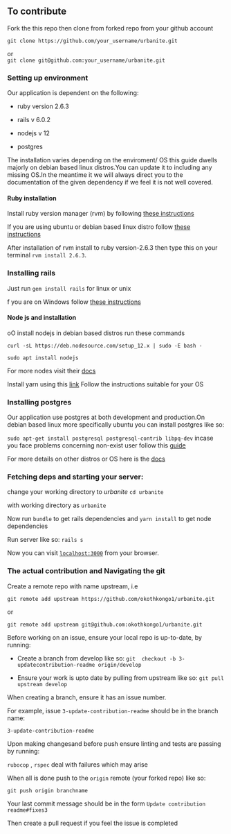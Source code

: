 


## To contribute
Fork the this repo then clone from forked repo from your github account 

```git clone https://github.com/your_username/urbanite.git```  

or   
```git clone git@github.com:your_username/urbanite.git```

### Setting up environment

Our application is dependent on the following:

- ruby version 2.6.3

- rails v 6.0.2

- nodejs v 12 

- postgres

The installation varies depending on the enviroment/ OS this guide dwells majorly on debian based linux
distros.You can update it to including any missing OS.In the meantime it we will  always direct you to the documentation of the given dependency if we feel it is not well covered.

#### Ruby installation

Install ruby version manager (rvm) by following  [these instructions](https://rvm.io/)

If you are using ubuntu or  debian based linux distro follow [these instructions](https://github.com/rvm/ubuntu_rvm)

After installation of rvm   install to  ruby version-2.6.3 then type this on your terminal `rvm install 2.6.3`.

### Installing rails

Just run `gem install rails` for linux or unix

f you are on Windows follow [these instructions](https://rubyinstaller.org/downloads/)

#### Node js and  installation 

oO install nodejs in debian based distros  run these commands

`curl -sL https://deb.nodesource.com/setup_12.x | sudo -E bash -`

`sudo apt install nodejs`

 For more  nodes visit their [docs](https://nodejs.org/en/)

Install yarn using this [link](https://classic.yarnpkg.com/en/docs/install/#debian-stable) Follow the instructions suitable for your OS

### Installing postgres

Our application use postgres at both development and production.On debian based linux more specifically ubuntu you can install postgres like so: 

`sudo apt-get install postgresql postgresql-contrib libpq-dev`
incase you  face problems concerning non-exist user follow this [guide](https://www.digitalocean.com/community/tutorials/how-to-install-and-use-postgresql-on-ubuntu-18-04)

For more details on other distros or OS here is the [docs](https://www.postgresql.org/download/)



### Fetching deps and starting your server:

change your working directory  to *urbanite* `cd urbanite`

with working directory as `urbanite`

Now run `bundle` to get rails dependencies and `yarn install` to get  node dependencies

Run server like so: `rails s`

Now you can visit [`localhost:3000`](http://localhost:3000) from your browser.

### The actual contribution and Navigating the git 

Create a remote repo with name upstream, i.e 

```git remote add upstream https://github.com/okothkongo1/urbanite.git```

 or

`git remote add upstream git@github.com:okothkongo1/urbanite.git`

Before working on an issue, ensure your local repo is up-to-date, by running:

* Create a branch from develop like so: `git  checkout -b 3-updatecontribution-readme origin/develop`

* Ensure your work is upto date by pulling from upstream like so: ```git pull upstream develop```

When creating a branch, ensure it has an issue number.

For example, issue `3-update-contribution-readme` should be in the branch name:

`3-update-contribution-readme`




Upon making changesand before push 
ensure linting and tests are passing by running:

`rubocop` , `rspec` deal with failures which may arise

When all is done push to the `origin` remote (your forked repo) like so:

```git push origin branchname```

Your last commit message should be in the form `Update contribution readme#fixes3`

Then create a pull request if you feel the issue is completed
